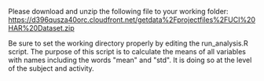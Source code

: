 Please download and unzip the following file to your working folder:
https://d396qusza40orc.cloudfront.net/getdata%2Fprojectfiles%2FUCI%20HAR%20Dataset.zip

Be sure to set the working directory properly by editing the run_analysis.R script.
The purpose of this script is to calculate the means of all variables with names including the words "mean" and "std". It is doing so at the level of the subject and activity.